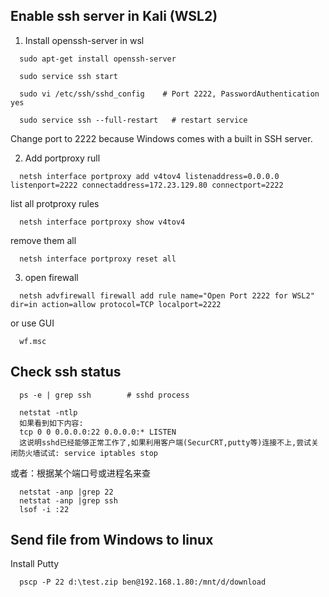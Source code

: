 ## Enable ssh server in Kali (WSL2)

1. Install openssh-server in wsl
```
  sudo apt-get install openssh-server

  sudo service ssh start

  sudo vi /etc/ssh/sshd_config    # Port 2222, PasswordAuthentication yes

  sudo service ssh --full-restart   # restart service
```
Change port to 2222 because Windows comes with a built in SSH server.


2. Add portproxy rull
```
  netsh interface portproxy add v4tov4 listenaddress=0.0.0.0 listenport=2222 connectaddress=172.23.129.80 connectport=2222
```

list all protproxy rules
```
  netsh interface portproxy show v4tov4
```
remove them all 
```
  netsh interface portproxy reset all
```

3. open firewall
```
  netsh advfirewall firewall add rule name="Open Port 2222 for WSL2" dir=in action=allow protocol=TCP localport=2222
``` 
or use GUI
```
  wf.msc
```

## Check ssh status
```
  ps -e | grep ssh        # sshd process

  netstat -ntlp
  如果看到如下内容:
  tcp 0 0 0.0.0.0:22 0.0.0.0:* LISTEN
  这说明sshd已经能够正常工作了,如果利用客户端(SecurCRT,putty等)连接不上,尝试关闭防火墙试试: service iptables stop
```
或者：根据某个端口号或进程名来查

```
  netstat -anp |grep 22
  netstat -anp |grep ssh
  lsof -i :22
```

## Send file from Windows to linux

Install Putty
```
  pscp -P 22 d:\test.zip ben@192.168.1.80:/mnt/d/download
```